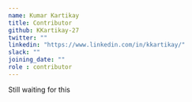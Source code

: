 ```yaml
---
name: Kumar Kartikay
title: Contributor
github: KKartikay-27
twitter: ""
linkedin: "https://www.linkedin.com/in/kkartikay/"
slack: ""
joining_date: ""
role : contributor
---
```


Still waiting for this

